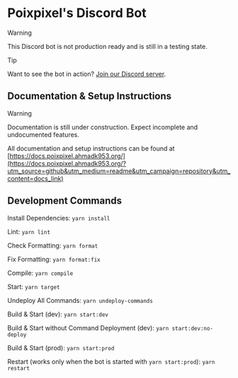 # Poixpixel's Discord Bot

> [!WARNING]
> This Discord bot is not production ready and is still in a testing state.

> [!TIP]
> Want to see the bot in action? [Join our Discord server](https://discord.gg/KRTGjxx7gY).

## Documentation & Setup Instructions

> [!WARNING]
> Documentation is still under construction. Expect incomplete and undocumented features.

All documentation and setup instructions can be found at [https://docs.poixpixel.ahmadk953.org/](https://docs.poixpixel.ahmadk953.org/?utm_source=github&utm_medium=readme&utm_campaign=repository&utm_content=docs_link)

## Development Commands

Install Dependencies: ``yarn install``

Lint: ``yarn lint``

Check Formatting: ``yarn format``

Fix Formatting: ``yarn format:fix``

Compile: ``yarn compile``

Start: ``yarn target``

Undeploy All Commands: ``yarn undeploy-commands``

Build & Start (dev): ``yarn start:dev``

Build & Start without Command Deployment (dev): ``yarn start:dev:no-deploy``

Build & Start (prod): ``yarn start:prod``

Restart (works only when the bot is started with ``yarn start:prod``): ``yarn restart``
